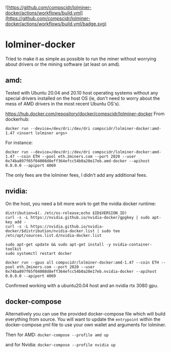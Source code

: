 ![https://github.com/compscidr/lolminer-docker/actions/workflows/build.yml](https://github.com/compscidr/lolminer-docker/actions/workflows/build.yml/badge.svg)
# lolminer-docker
Tried to make it as simple as possible to run the miner without worrying about
drivers or the mining software (at least on amd).

## amd:
Tested with Ubuntu 20.04 and 20.10 host operating systems without any special
drivers installed on the host OS (ie, don't need to worry about the mess of
AMD drivers in the most recent Ubuntu OS's).

https://hub.docker.com/repository/docker/compscidr/lolminer-docker
From dockerhub:
```
docker run --device=/dev/dri:/dev/dri compscidr/lolminer-docker:amd-1.47 <insert lolminer args>
```

For instance:
```
docker run --device=/dev/dri:/dev/dri compscidr/lolminer-docker:amd-1.47 --coin ETH --pool eth.2miners.com --port 2020 --user 0x74ba897f65f04008d8eff364efcc54b0a20e17eb.amd-docker --apihost 0.0.0.0 --apiport 4069
```

The only fees are the lolminer fees, I didn't add any additional fees.

## nvidia:
On the host, you need a bit more work to get the nvidia docker runtime:
```
distribution=$(. /etc/os-release;echo $ID$VERSION_ID)
curl -s -L https://nvidia.github.io/nvidia-docker/gpgkey | sudo apt-key add -
curl -s -L https://nvidia.github.io/nvidia-docker/$distribution/nvidia-docker.list | sudo tee /etc/apt/sources.list.d/nvidia-docker.list

sudo apt-get update && sudo apt-get install -y nvidia-container-toolkit
sudo systemctl restart docker

docker run --gpus all compscidr/lolminer-docker:amd-1.47 --coin ETH --pool eth.2miners.com --port 2020 --user 0x74ba897f65f04008d8eff364efcc54b0a20e17eb.nvidia-docker --apihost 0.0.0.0 --apiport 4069
```

Confirmed working with a ubuntu20.04 host and an nvidia rtx 3080 gpu.

## docker-compose
Alternatively you can use the provided docker-compose file which will build
everything from source. You will want to update the `entrypoint` within the
docker-compose.yml file to use your own wallet and arguments for lolminer.

Then for AMD:
`docker-compose --profile amd up`

and for Nvidia:
`docker-compose --profile nvidia up`
